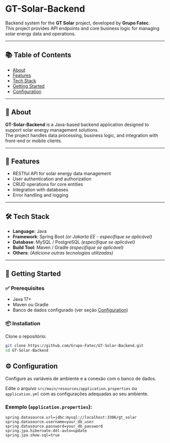 # GT-Solar-Backend

Backend system for the **GT Solar** project, developed by **Grupo Fatec**.  
This project provides API endpoints and core business logic for managing solar energy data and operations.

---

## 📚 Table of Contents

- [About](#about)
- [Features](#features)
- [Tech Stack](#tech-stack)
- [Getting Started](#getting-started)
- [Configuration](#configuration)

---

## 📖 About

**GT-Solar-Backend** is a Java-based backend application designed to support solar energy management solutions.  
The project handles data processing, business logic, and integration with front-end or mobile clients.

---

## 🚀 Features

- RESTful API for solar energy data management  
- User authentication and authorization  
- CRUD operations for core entities  
- Integration with databases  
- Error handling and logging  

---

## 🛠 Tech Stack

- **Language**: Java  
- **Framework**: Spring Boot *(or Jakarta EE - especifique se aplicável)*  
- **Database**: MySQL / PostgreSQL *(especifique se aplicável)*  
- **Build Tool**: Maven / Gradle *(especifique se aplicável)*  
- **Others**: *(Adicione outras tecnologias utilizadas)*  

---

## 🏁 Getting Started

### ✅ Prerequisites

- Java 17+  
- Maven ou Gradle  
- Banco de dados configurado (ver seção [Configuration](#configuration))

### 📦 Installation

Clone o repositório:

```bash
git clone https://github.com/Grupo-Fatec/GT-Solar-Backend.git
cd GT-Solar-Backend
```

## ⚙️ Configuration

Configure as variáveis de ambiente e a conexão com o banco de dados.

Edite o arquivo `src/main/resources/application.properties` ou `application.yml` com as configurações adequadas ao seu ambiente.

### Exemplo (`application.properties`):

```properties
spring.datasource.url=jdbc:mysql://localhost:3306/gt_solar
spring.datasource.username=your_db_user
spring.datasource.password=your_db_password
spring.jpa.hibernate.ddl-auto=update
spring.jpa.show-sql=true
```
